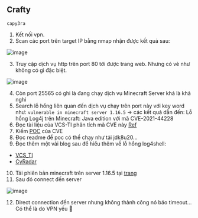 ## Crafty
`capy3ra`

1. Kết nối vpn.
2. Scan các port trên target IP bằng nmap nhận được kết quả sau:

![image](https://github.com/capy3ra/HackTheBox/assets/80744099/4c888eb3-89a1-4da6-9ccc-d77a6c808de7)

3. Truy cập dịch vụ http trên port 80 tới được trang web. Nhưng có vẻ như không có gì đặc biệt.

![image](https://github.com/capy3ra/HackTheBox/assets/80744099/ebd680f3-a508-47ef-ab0a-294b81941ce7)

4. Còn port 25565 có ghi là đang chạy dịch vụ Minecraft Server khá là khả nghi
5. Search lỗ hổng liên quan đến dịch vụ chạy trên port này với key word như: `vulnerable in minecraft server 1.16.5` -> các kết quả dẫn đến: Lỗ hổng Log4j trên Minecraft: Java edition với mã CVE-2021-44228
6. Đọc tài liệu của VCS-TI phân tích mã CVE này [Ref](https://blog.viettelcybersecurity.com/cve-2021-44228-lo-hong-nghiem-trong-tren-thu-vien-apache-log4j-va-cac-van-de-lien-quan/)
7. Kiếm [POC](https://github.com/kozmer/log4j-shell-poc) của CVE
8. Đọc readme để poc có thể chạy như tải jdk8u20...
9. Đọc thêm một vài blog sau để hiểu thêm về lỗ hổng log4shell:
- [VCS_TI](https://blog.viettelcybersecurity.com/cve-2021-44228-lo-hong-nghiem-trong-tren-thu-vien-apache-log4j-va-cac-van-de-lien-quan/)
- [CyRadar](https://cyradar.com/2022/01/05/phan-tich-ky-thuat-cve-2021-44228-log4shell/)

10. Tải phiên bản minecraft trên server 1.16.5 tại [trang](https://tlauncher.org/en/download_1/minecraft-1-16-5_12582.html#download)
11. Sau đó connect đến server

![image](https://github.com/capy3ra/HackTheBox/assets/80744099/206ebd34-7c81-422f-9947-c99774d45386)

12. Direct connection đến server nhưng không thành công nó báo timeout... Có thể là do VPN yếu 🤨
